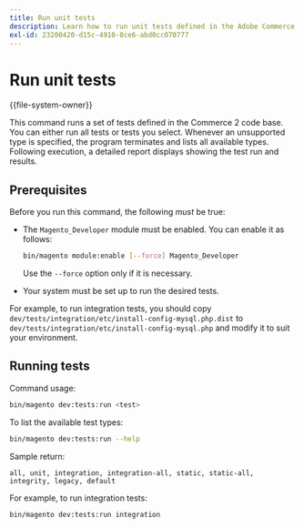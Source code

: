 ```yaml
---
title: Run unit tests
description: Learn how to run unit tests defined in the Adobe Commerce codebase. Discover testing commands, execution options, and result reporting.
exl-id: 23200420-d15c-4910-8ce6-abd0cc070777
---
```

# Run unit tests

{{file-system-owner}}

This command runs a set of tests defined in the Commerce 2 code base. You can either run all tests or tests you select. Whenever an unsupported type is specified, the program terminates and lists all available types. Following execution, a detailed report displays showing the test run and results.

## Prerequisites

Before you run this command, the following _must_ be true:

-  The `Magento_Developer` module must be enabled. You can enable it as follows:

   ```bash
   bin/magento module:enable [--force] Magento_Developer
   ```

   Use the `--force` option only if it is necessary.

-  Your system must be set up to run the desired tests.

For example, to run integration tests, you should copy `dev/tests/integration/etc/install-config-mysql.php.dist` to `dev/tests/integration/etc/install-config-mysql.php` and modify it to suit your environment.

## Running tests

Command usage:

```bash
bin/magento dev:tests:run <test>
```

To list the available test types:

```bash
bin/magento dev:tests:run --help
```

Sample return:

```
all, unit, integration, integration-all, static, static-all, integrity, legacy, default
```

For example, to run integration tests:

```bash
bin/magento dev:tests:run integration
```
